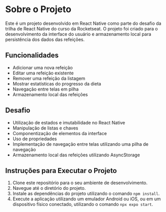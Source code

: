 # Sobre o Projeto

Este é um projeto desenvolvido em React Native como parte do desafio da trilha de React Native do curso da Rocketseat. O projeto foi criado para o desenvolvimento da interface do usuário e armazenamento local para persistência dos dados das refeições.

## Funcionalidades

- Adicionar uma nova refeição
- Editar uma refeição existente
- Remover uma refeição da listagem
- Mostrar estatísticas do progresso da dieta
- Navegação entre telas em pilha
- Armazenamento local das refeições

## Desafio

- Utilização de estados e imutabilidade no React Native
- Manipulação de listas e chaves
- Componentização de elementos da interface
- Uso de propriedades
- Implementação de navegação entre telas utilizando uma pilha de navegação
- Armazenamento local das refeições utilizando AsyncStorage

## Instruções para Executar o Projeto

1. Clone este repositório para o seu ambiente de desenvolvimento.
2. Navegue até o diretório do projeto.
3. Instale as dependências do projeto utilizando o comando `npm install`.
4. Execute a aplicação utilizando um emulador Android ou iOS, ou em um dispositivo físico conectado, utilizando o comando `npx expo start`.
